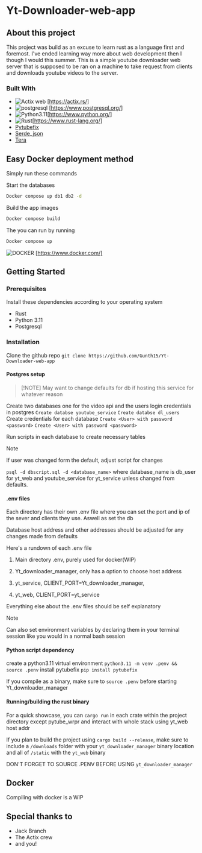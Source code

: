 # Yt-Downloader-web-app

## About this project

This project was build as an excuse to learn rust as a language first and foremost.
I've ended learning way more about web development then I though I would this summer.
This is a simple youtube downloader web server that is supposed to be ran on a machine to take request from clients and downloads youtube videos to the server.

### Built With

- ![Actix web](https://actix.rs/img/logo.png) [https://actix.rs/]
- ![postgresql](https://www.postgresql.org/media/img/about/press/elephant.png) [https://www.postgresql.org/]
- ![Python3.11](https://www.python.org/static/img/python-logo.png)[https://www.python.org/]
- ![Rust](https://www.rust-lang.org/static/images/rust-logo-blk.svg)[https://www.rust-lang.org/]
- [Pytubefix](https://github.com/JuanBindez/pytubefix)
- [Serde_json](https://github.com/serde-rs/json)
- [Tera](https://github.com/Keats/tera)

## Easy Docker deployment method

Simply run these commands

Start the databases

```Bash
Docker compose up db1 db2 -d
```

Build the app images

```Bash
Docker compose build
```

The you can run by running

```bash
Docker compose up
```

![DOCKER](https://driftt.imgix.net/https%3A%2F%2Fdriftt.imgix.net%2Fhttps%253A%252F%252Fs3.us-east-1.amazonaws.com%252Fcustomer-api-avatars-prod%252F5244849%252Fb3353cad7116db6f9be2bc43cfbc048374xfdtnudd3c%3Ffit%3Dmax%26fm%3Dpng%26h%3D200%26w%3D200%26s%3D7ff0c42ec0bafa67064f35811896732f?fit=max&fm=png&h=200&w=200&s=e33d56d911e571a3b45193bc603e41a1) [https://www.docker.com/]

## Getting Started

### Prerequisites

Install these dependencies according to your operating system

- Rust
- Python 3.11
- Postgresql

### Installation

Clone the github repo
`git clone https://github.com/Gunth15/Yt-Downloader-web-app`

#### Postgres setup
>
> [!NOTE]
> May want to change defaults for db if hosting this service for whatever reason

Create two databases one for the video api and the users login credentials in postgres
`Create databse youtube_service`
`Create databse dl_users`
Create credentials  for each database
`Create <User> with password <password>`
`Create <User> with password <password>`

Run scripts in each database to create necessary tables
> [!NOTE]
> If user was changed form the default, adjust script for changes

`psql -d dbscript.sql -d <database_name>`
where database_name is db_user for yt_web and youtube_service for yt_service unless changed from defaults.

#### .env files

Each directory has their own .env file where you can set the port and ip of the sever and clients they use. Aswell as set the db

Database host address and other addresses should be adjusted for any changes made from defaults

Here's a rundown of each .env file

1. Main directory .env, purely used for docker(WIP)

2. Yt_downloader_manager, only has a option to choose host address

3. yt_service, CLIENT_PORT=Yt_downloader_manager,

4. yt_web, CLIENT_PORT=yt_service

Everything else about the .env files should be self explanatory

> [!NOTE]
> Can also set environment variables by declaring them in your terminal session like you would in a normal bash session

#### Python script dependency

create a python3.11 virtual environment
`python3.11 -m venv .penv && source .penv`
install pytubefix
`pip install pytubefix`

If you compile as a binary, make sure to `source .penv` before starting Yt_downloader_manager

#### Running/building the rust binary

For a quick showcase, you can `cargo run` in each crate within the project directory except pytube_wrpr and interact with whole stack using yt_web host addr

If you plan to build the project using `cargo build --release`, make sure to include a `/downloads` folder with your `yt_downloader_manager` binary location
and all of `/static` with the `yt_web` binary

DON'T FORGET TO SOURCE .PENV BEFORE USING `yt_downloader_manager`

## Docker

Compiling with docker is a WIP

## Special thanks to

- Jack Branch
- The Actix crew
- and you!
